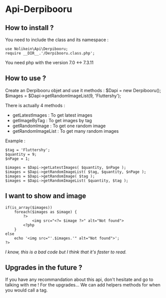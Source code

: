 # Api-Derpibooru

## How to install ?

You need to include the class and its namespace :

    use Nolikein\Api\Derpibooru;
    require __DIR__.'/Derpibooru.class.php';

You need php with the version 7.0 <-> 7.3.11

## How to use ?

Create an Derpibooru objet and use it methods :
    $Dapi = new Derpibooru();
    $images = $Dapi->getRandomImageList(9, 'Fluttershy');

There is actually 4 methods :
+ getLatestImages       : To get latest images
+ getImageByTag         : To get images by tag
+ getRandomImage        : To get one random image
+ getRandomImageList    : To get many random images

Example :

    $tag = 'Fluttershy';
    $quantity = 9;
    $nPage = 1;

    $images = $Dapi->getLatestImages( $quantity, $nPage );
    $images = $Dapi->getRandomImageList( $tag, $quantity, $nPage );
    $images = $Dapi->getRandomImage( $tag );
    $images = $Dapi->getRandomImageList( $quantity, $tag );

## I want to show and image

    if(is_array($images))
        foreach($images as $image) {
            ?>
                <img src="<?= $image ?>" alt="Not found">
            <?php
        }
    else
        echo '<img src="'.$images.'" alt="Not found">';
    ?>

*I know, this is a bad code but I think that it's faster to read.*

## Upgrades in the future ?
If you have any recommandation about this api, don't hesitate and go to talking with me !
For the upgrades... We can add helpers methods for when you would call a tag.